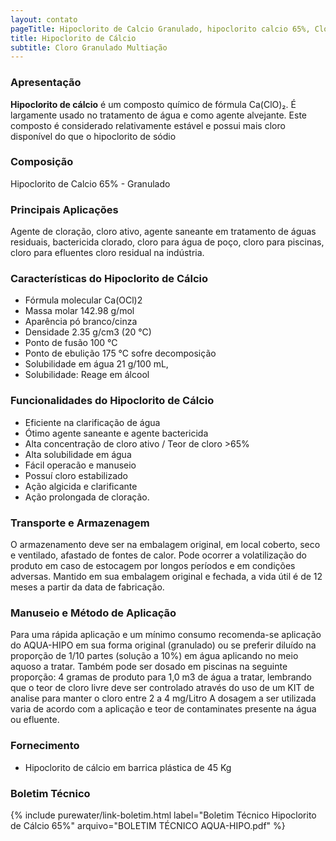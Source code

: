 ```yaml
---
layout: contato
pageTitle: Hipoclorito de Calcio Granulado, hipoclorito calcio 65%, Cloro granulado multiação, agente alvejante,
title: Hipoclorito de Cálcio
subtitle: Cloro Granulado Multiação
---
```


### Apresentação

**Hipoclorito de cálcio** é um composto químico de fórmula Ca(ClO)₂. É largamente usado no tratamento de água e como agente alvejante. Este composto é considerado relativamente estável e possui mais cloro disponível do que o hipoclorito de sódio

### Composição

Hipoclorito de Calcio 65% - Granulado

### Principais Aplicações

Agente de cloração, cloro ativo, agente saneante em tratamento de águas residuais, bactericida clorado, cloro para água de poço, cloro para piscinas, cloro para efluentes cloro residual na indústria.

### Características do Hipoclorito de Cálcio

- Fórmula molecular	Ca(OCl)2
- Massa molar	142.98 g/mol
- Aparência	pó branco/cinza
- Densidade	2.35 g/cm3 (20 °C)
- Ponto de fusão 100 °C
- Ponto de ebulição	175 °C sofre decomposição
- Solubilidade em água	21 g/100 mL, 
- Solubilidade: Reage em álcool


### Funcionalidades do Hipoclorito de Cálcio

- Eficiente na clarificação de água
- Ótimo agente saneante e agente bactericida
- Alta concentração de cloro ativo / Teor de cloro >65%
- Alta solubilidade em água
- Fácil operacão e manuseio
- Possuí cloro estabilizado
- Ação algicida e clarificante
- Ação prolongada de cloração.


### Transporte e Armazenagem

O armazenamento deve ser na embalagem original, em local coberto, seco e ventilado, afastado    de fontes de calor. 
Pode ocorrer a volatilização do produto em caso de estocagem por longos períodos e em condições adversas.
Mantido em sua embalagem original e fechada, a vida útil é de 12 meses a partir da data de  fabricação.

### Manuseio e Método de Aplicação

Para uma rápida aplicação e um mínimo consumo recomenda-se aplicação do AQUA-HIPO em sua forma original (granulado) ou se preferir diluído na proporção de 1/10 partes (solução a 10%) em água aplicando no meio aquoso a tratar.
Também pode ser dosado em piscinas na seguinte proporção: 4 gramas de produto para 1,0 m3 de água a tratar, lembrando que o teor de cloro livre deve ser controlado através do uso de um KIT de analise para manter o cloro entre 2 a 4 mg/Litro
A dosagem a ser utilizada varia de acordo com a aplicação e teor de contaminates presente na água ou efluente.

### Fornecimento

- Hipoclorito de cálcio em barrica plástica de 45 Kg

### Boletim Técnico

{% include purewater/link-boletim.html label="Boletim Técnico Hipoclorito de Cálcio 65%" arquivo="BOLETIM TÉCNICO AQUA-HIPO.pdf" %}

